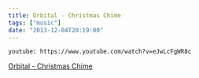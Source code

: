 ```yaml
---
title: Orbital - Christmas Chime
tags: ["music"]
date: "2013-12-04T20:19:00"
---
```


`youtube: https://www.youtube.com/watch?v=eJwLcFgWR8c`

[Orbital - Christmas Chime](https://www.youtube.com/watch?v=eJwLcFgWR8c)
